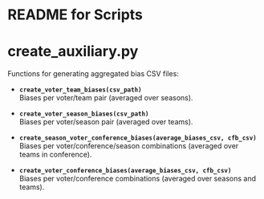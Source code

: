 # README for Scripts

# create_auxiliary.py

Functions for generating aggregated bias CSV files:

- **`create_voter_team_biases(csv_path)`**  
   Biases per voter/team pair (averaged over seasons).

- **`create_voter_season_biases(csv_path)`**  
   Biases per voter/season pair (averaged over teams).

- **`create_season_voter_conference_biases(average_biases_csv, cfb_csv)`**  
   Biases per voter/conference/season combinations (averaged over teams in conference).

- **`create_voter_conference_biases(average_biases_csv, cfb_csv)`**  
   Biases per voter/conference combinations (averaged over seasons and teams).
